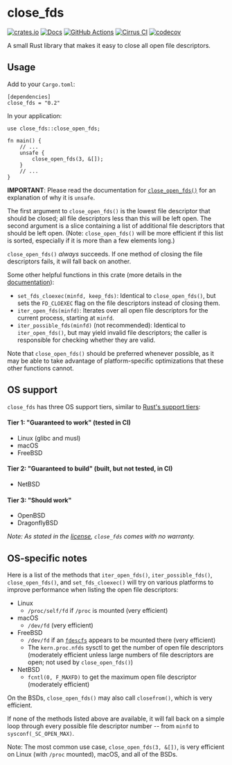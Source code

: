 # close_fds

[![crates.io](https://img.shields.io/crates/v/close_fds.svg)](https://crates.io/crates/close_fds)
[![Docs](https://docs.rs/close_fds/badge.svg)](https://docs.rs/close_fds)
[![GitHub Actions](https://github.com/cptpcrd/close_fds/workflows/CI/badge.svg?branch=master&event=push)](https://github.com/cptpcrd/close_fds/actions?query=workflow%3ACI+branch%3Amaster+event%3Apush)
[![Cirrus CI](https://api.cirrus-ci.com/github/cptpcrd/close_fds.svg?branch=master)](https://cirrus-ci.com/github/cptpcrd/close_fds)
[![codecov](https://codecov.io/gh/cptpcrd/close_fds/branch/master/graph/badge.svg)](https://codecov.io/gh/cptpcrd/close_fds)

A small Rust library that makes it easy to close all open file descriptors.

## Usage

Add to your `Cargo.toml`:

```
[dependencies]
close_fds = "0.2"
```

In your application:

```
use close_fds::close_open_fds;

fn main() {
    // ...
    unsafe {
        close_open_fds(3, &[]);
    }
    // ...
}
```

**IMPORTANT**: Please read the documentation for [`close_open_fds()`](http://docs.rs/close_fds/latest/close_fds/fn.close_open_fds.html) for an explanation of why it is `unsafe`.

The first argument to `close_open_fds()` is the lowest file descriptor that should be closed; all file descriptors less than this will be left open. The second argument is a slice containing a list of additional file descriptors that should be left open. (Note: `close_open_fds()` will be more efficient if this list is sorted, especially if it is more than a few elements long.)

`close_open_fds()` *always* succeeds. If one method of closing the file descriptors fails, it will fall back on another.

Some other helpful functions in this crate (more details in the [documentation](http://docs.rs/close_fds/latest)):

- `set_fds_cloexec(minfd, keep_fds)`: Identical to `close_open_fds()`, but sets the `FD_CLOEXEC` flag on the file descriptors instead of closing them.
- `iter_open_fds(minfd)`: Iterates over all open file descriptors for the current process, starting at `minfd`.
- `iter_possible_fds(minfd)` (not recommended): Identical to `iter_open_fds()`, but may yield invalid file descriptors; the caller is responsible for checking whether they are valid.

Note that `close_open_fds()` should be preferred whenever possible, as it may be able to take advantage of platform-specific optimizations that these other functions cannot.

## OS support

`close_fds` has three OS support tiers, similar to [Rust's support tiers](https://forge.rust-lang.org/release/platform-support.html):

#### Tier 1: "Guaranteed to work" (tested in CI)

- Linux (glibc and musl)
- macOS
- FreeBSD

#### Tier 2: "Guaranteed to build"  (built, but not tested, in CI)

- NetBSD

#### Tier 3: "Should work"

- OpenBSD
- DragonflyBSD

*Note: As stated in the [license](LICENSE), `close_fds` comes with no warranty.*


## OS-specific notes

Here is a list of the methods that `iter_open_fds()`, `iter_possible_fds()`, `close_open_fds()`, and `set_fds_cloexec()` will try on various platforms to improve performance when listing the open file descriptors:

- Linux
    - `/proc/self/fd` if `/proc` is mounted (very efficient)
- macOS
    - `/dev/fd` (very efficient)
- FreeBSD
    - `/dev/fd` if an [`fdescfs`](https://www.freebsd.org/cgi/man.cgi?query=fdescfs&manpath=FreeBSD+12.1-RELEASE+and+Ports) appears to be mounted there (very efficient)
    - The `kern.proc.nfds` sysctl to get the number of open file descriptors (moderately efficient unless large numbers of file descriptors are open; not used by `close_open_fds()`)
- NetBSD
    - `fcntl(0, F_MAXFD)` to get the maximum open file descriptor (moderately efficient)

On the BSDs, `close_open_fds()` may also call `closefrom()`, which is very efficient.

If none of the methods listed above are available, it will fall back on a simple loop through every possible file descriptor number -- from `minfd` to `sysconf(_SC_OPEN_MAX)`.

Note: The most common use case, `close_open_fds(3, &[])`, is very efficient on Linux (with `/proc` mounted), macOS, and all of the BSDs.
